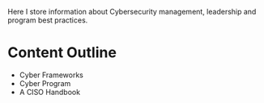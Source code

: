 Here I store information about Cybersecurity management, leadership and program best practices.

# Content Outline
- Cyber Frameworks
- Cyber Program
- A CISO Handbook
